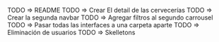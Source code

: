 TODO => README
TODO => Crear El detail de las cervecerías
TODO => Crear la segunda navbar
TODO => Agregar filtros al segundo carrousel
TODO => Pasar todas las interfaces a una carpeta aparte
TODO => Eliminación de usuarios
TODO => Skelletons

<!-- {
    "id": "5128df48-79fc-4f0f-8b52-d06be54d0cec",
    "name": "(405) Brewing Co",
    "brewery_type": "micro",
    "address_1": "1716 Topeka St",
    "address_2": null,
    "address_3": null,
    "city": "Norman",
    "state_province": "Oklahoma",
    "postal_code": "73069-8224",
    "country": "United States",
    "longitude": "-97.46818222",
    "latitude": "35.25738891",
    "phone": "4058160490",
    "website_url": "http://www.405brewing.com",
    "state": "Oklahoma",
    "street": "1716 Topeka St"
} -->
